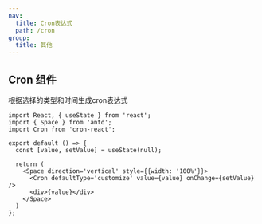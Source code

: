 ```yaml
---
nav:
  title: Cron表达式
  path: /cron
group:
  title: 其他
---
```


## Cron 组件

根据选择的类型和时间生成cron表达式

```tsx
import React, { useState } from 'react';
import { Space } from 'antd';
import Cron from 'cron-react';

export default () => {
  const [value, setValue] = useState(null);
  
  return (
    <Space direction='vertical' style={{width: '100%'}}>
      <Cron defaultType='customize' value={value} onChange={setValue} />
      <div>{value}</div>
    </Space>
  )
};
```

<API src="./index.tsx" ></API>
